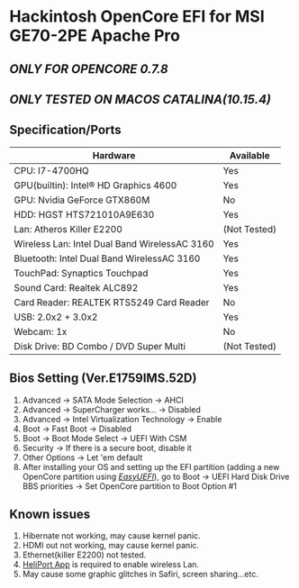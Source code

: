 # Hackintosh OpenCore EFI for MSI GE70-2PE Apache Pro

## *ONLY FOR OPENCORE 0.7.8*
## *ONLY TESTED ON MACOS CATALINA(10.15.4)*

## Specification/Ports
| Hardware | Available |
| ------ | ------ |
| CPU: I7-4700HQ | Yes |
| GPU(builtin): Intel® HD Graphics 4600 | Yes |
| GPU: Nvidia GeForce GTX860M | No |
| HDD: HGST HTS721010A9E630 | Yes |
| Lan: Atheros Killer E2200 | (Not Tested) |
| Wireless Lan: Intel Dual Band WirelessAC 3160 | Yes |
| Bluetooth: Intel Dual Band WirelessAC 3160 | Yes |
| TouchPad: Synaptics Touchpad | Yes |
| Sound Card: Realtek ALC892 | Yes |
| Card Reader: REALTEK RTS5249 Card Reader | No |
| USB: 2.0x2 + 3.0x2 | Yes |
| Webcam: 1x | No |
| Disk Drive: BD Combo / DVD Super Multi | (Not Tested) |

## Bios Setting (Ver.E1759IMS.52D)  
1. Advanced -> SATA Mode Selection -> AHCI  
2. Advanced -> SuperCharger  works... -> Disabled  
3. Advanced -> Intel Virtualization Technology -> Enable    
4. Boot -> Fast Boot -> Disabled  
5. Boot -> Boot Mode Select -> UEFI With CSM  
6. Security -> If there is a secure boot, disable it  
7. Other Options -> Let 'em default  
8. After installing your OS and setting up the EFI partition (adding a new OpenCore partition using *[EasyUEFI](https://www.easyuefi.com/)*), go to Boot -> UEFI Hard Disk Drive BBS priorities -> Set OpenCore partition to Boot Option #1

## Known issues
1. Hibernate not working, may cause kernel panic.  
2. HDMI out not working, may cause kernel panic.  
3. Ethernet(killer E2200) not tested.   
4. [HeliPort App](https://github.com/OpenIntelWireless/HeliPort) is required to enable wireless Lan. 
5. May cause some graphic glitches in Safiri, screen sharing...etc.
